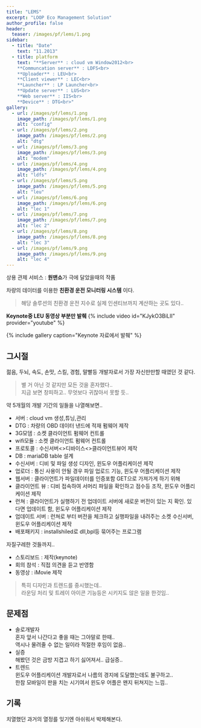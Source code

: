 ```yaml
---
title: "LEMS"
excerpt: "LOOP Eco Management Solution"
author_profile: false
header:
  teaser: /images/pf/lems/1.png
sidebar:
  - title: "Date"
    text: "11.2013"
  - title: platform
    text: "**Server** : cloud vm Window2012<br>
    **Communcation server** : LDFS<br>
    **Uploader** : LEU<br>
    **Client viewer** : LEC<br>
    **Launcher** : LP Launcher<br>
    **Update server** : LUS<br>
    **Web server** : IIS<br>
    **Device** : DTG<br>"
gallery:
  - url: /images/pf/lems/1.png
    image_path: /images/pf/lems/1.png
    alt: "config"    
  - url: /images/pf/lems/2.png
    image_path: /images/pf/lems/2.png
    alt: "dtg"
  - url: /images/pf/lems/3.png
    image_path: /images/pf/lems/3.png
    alt: "modem"
  - url: /images/pf/lems/4.png
    image_path: /images/pf/lems/4.png
    alt: "ldfs"
  - url: /images/pf/lems/5.png
    image_path: /images/pf/lems/5.png
    alt: "leu"
  - url: /images/pf/lems/6.png
    image_path: /images/pf/lems/6.png
    alt: "lec 1"
  - url: /images/pf/lems/7.png
    image_path: /images/pf/lems/7.png
    alt: "lec 2"
  - url: /images/pf/lems/8.png
    image_path: /images/pf/lems/8.png
    alt: "lec 3"
  - url: /images/pf/lems/9.png
    image_path: /images/pf/lems/9.png
    alt: "lec 4"
---
```


상용 관제 서비스 : **원맨쇼**가 극에 달았을때의 작품

차량의 데이터를 이용한 **친환경 운전 모니터링 시스템** 이다.

> 해당 솔루션의 친환경 운전 지수로 실제 인센티브까지 계산하는 곳도 있다.. 
 
**Keynote중 LEU 동영상 부분만 발췌** 
{% include video id="KJykO3BiLII" provider="youtube" %}

{% include gallery caption="Keynote 자료에서 발췌" %}

## 그시절

젊음, 두뇌, 속도, 손맛, 스킬, 경험, 말빨등 개발자로서 가장 자신만만할 때였던 것 같다.

> 별 거 아닌 것 같지만 모든 것을 혼자했다..  
지금 보면 창피하고.. 무엇보다 귀찮아서 못할 듯..  

약 5개월의 개발 기간의 일들을 나열해보면..

- 서버 : cloud vm 생성,튜닝,관리
- DTG : 차량의 OBD 데이터 낸드에 적재 펌웨어 제작
- 3G모뎀 : 소켓 클라이언트 펌웨어 컨트롤
- wifi모듈 : 소켓 클라이언트 펌웨어 컨트롤
- 프로토콜 : 수신서버<>디바이스<>클라이언트뷰어 제작
- DB : mariaDB table 설계
- 수신서버 : 디비 및 파일 생성 디자인, 윈도우 어플리케이션 제작
- 업로더 : 통신 사용이 안될 경우 파일 업로드 기능, 윈도우 어플리케이션 제작
- 웹서버 : 클라이언트가 파일데이터를 인증포함 GET으로 가져가게 하기 위해
- 클라이언트 뷰 : 디비 접속하여 서머리 파일을 확인하고 점수등 조작, 윈도우 어플리케이션 제작
- 런쳐 : 클라이언트가 실행하기 전 업데이트 서버에 새로운 버전이 있는 지 확인. 있다면 업데이트 함, 윈도우 어플리케이션 제작
- 업데이트 서버 : 런쳐로 부터 버전을 체크하고 실행파일을 내려주는 소켓 수신서버, 윈도우 어플리케이션 제작
- 배포패키지 : installshiled로 dll,bpl등 묶어주는 프로그램

자질구레한 것들까지..

- 스토리보드 : 제작(keynote)
- 회의 참석 : 직접 의견을 듣고 반영함
- 동영상 : iMovie 제작 

> 특히 디자인과 트렌드를 중시했는데..  
라운딩 처리 및 트레이 아이콘 기능등은 시키지도 않은 일을 한것임..

## 문제점

- 솔로개발자  
혼자 앞서 나간다고 좋을 때는 그야말로 한때..  
역시나 물려줄 수 없는 일이라 적절한 후임이 없음..
- 실증  
해봤던 것은 금방 지겹고 하기 싫어져서..  급실증..
- 트렌드  
윈도우 어플리케이션 개발자로서 나름의 경지에 도달했는데도 불구하고..  
한참 모바일이 판을 치는 시기여서 윈도우 어플은 왠지 뒤쳐지는 느낌..  

## 기록

치열했던 과거의 열정를 잊기엔 아쉬워서 박제해본다.
